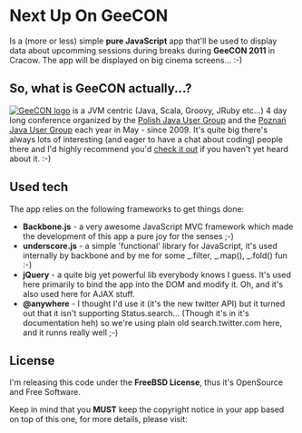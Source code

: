 Next Up On GeeCON
=================
Is a (more or less) simple **pure JavaScript** app that'll be used to display data about upcomming sessions during breaks during **GeeCON 2011** in Cracow.
The app will be displayed on big cinema screens... :-)

So, what is **GeeCON** actually...?
-----------------------------------
<a href="http://geecon.org/"><img src="https://github.com/ktoso/next-up-on-geecon/raw/master/images/geecon.png" alt="GeeCON logo"/></a> is a JVM centric (Java, Scala, Groovy, JRuby etc...) 4 day long conference organized by 
the <a href="http://www.java.pl">Polish Java User Group</a> and the <a href="http://www.jug.poznan.pl/">Poznań Java User Group</a> each year in May - since 2009.
It's quite big there's always lots of interesting (and eager to have a chat about coding) people there and I'd highly recommend you'd <a href="http://geecon.org">check it out</a> if you haven't yet heard about it. :-)

Used tech
---------
The app relies on the following frameworks to get things done:

* **Backbone.js** - a very awesome JavaScript MVC framework which made the development of this app a pure joy for the senses ;-)
* **underscore.js** - a simple 'functional' library for JavaScript, it's used internally by backbone and by me for some \_.filter, \_.map(), \_.fold() fun :-)
* **jQuery** - a quite big yet powerful lib everybody knows I guess. It's used here primarily to bind the app into the DOM and modify it. Oh, and it's also used here for AJAX stuff.
* **@anywhere** - I thought I'd use it (it's the new twitter API) but it turned out that it isn't supporting Status.search... (Though it's in it's documentation heh) so we're using plain old search.twitter.com here, and it runns really well ;-)

License
-------
I'm releasing this code under the **FreeBSD License**, thus it's OpenSource and Free Software. 

Keep in mind that you **MUST** keep the copyright notice in your app based on top of this one, for more details, please visit: 
